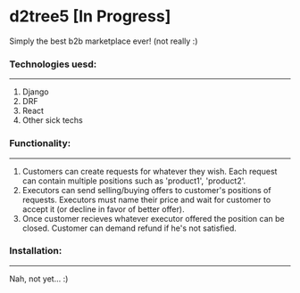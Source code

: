 # d2tree5 [In Progress]
Simply the best b2b marketplace ever! (not really :)

### Technologies uesd: 
<hr />

1. Django 
2. DRF
3. React
4. Other sick techs

### Functionality:
<hr />

1. Customers can create requests for whatever they wish. Each request can contain multiple positions such as 'product1', 'product2'.
2. Executors can send selling/buying offers to customer's positions of requests. Executors must name their price and wait for customer to accept it (or decline in favor of better offer).
3. Once customer recieves whatever executor offered the position can be closed. Customer can demand refund if he's not satisfied.

### Installation:
<hr />
Nah, not yet... :)